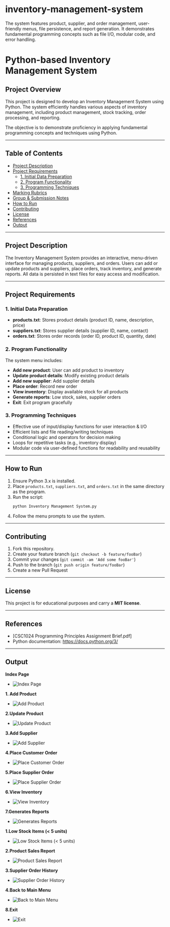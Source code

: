 # inventory-management-system
The system features product, supplier, and order management, user-friendly menus, file persistence, and report generation. It demonstrates fundamental programming concepts such as file I/O, modular code, and error handling.

# Python-based Inventory Management System

## Project Overview

This project is designed to develop an Inventory Management System using Python. The system efficiently handles various aspects of inventory management, including product management, stock tracking, order processing, and reporting. 

The objective is to demonstrate proficiency in applying fundamental programming concepts and techniques using Python.

---

## Table of Contents

- [Project Description](#project-description)
- [Project Requirements](#project-requirements)
  - [1. Initial Data Preparation](#1-initial-data-preparation)
  - [2. Program Functionality](#2-program-functionality)
  - [3. Programming Techniques](#3-programming-techniques)
- [Marking Rubrics](#marking-rubrics)
- [Group & Submission Notes](#group--submission-notes)
- [How to Run](#how-to-run)
- [Contributing](#contributing)
- [License](#license)
- [References](#references)
- [Output](#Output)

---

## Project Description

The Inventory Management System provides an interactive, menu-driven interface for managing products, suppliers, and orders. Users can add or update products and suppliers, place orders, track inventory, and generate reports. All data is persisted in text files for easy access and modification.

---

## Project Requirements

### 1. Initial Data Preparation

- **products.txt**: Stores product details (product ID, name, description, price)
- **suppliers.txt**: Stores supplier details (supplier ID, name, contact)
- **orders.txt**: Stores order records (order ID, product ID, quantity, date)

### 2. Program Functionality

The system menu includes:

- **Add new product**: User can add product to inventory
- **Update product details**: Modify existing product details
- **Add new supplier**: Add supplier details
- **Place order**: Record new order
- **View inventory**: Display available stock for all products
- **Generate reports**: Low stock, sales, supplier orders
- **Exit**: Exit program gracefully

### 3. Programming Techniques

- Effective use of input/display functions for user interaction & I/O
- Efficient lists and file reading/writing techniques
- Conditional logic and operators for decision making
- Loops for repetitive tasks (e.g., inventory display)
- Modular code via user-defined functions for readability and reusability

---

## How to Run

1. Ensure Python 3.x is installed.
2. Place `products.txt`, `suppliers.txt`, and `orders.txt` in the same directory as the program.
3. Run the script:
   ```bash
   python Inventory Management System.py
   ```
4. Follow the menu prompts to use the system.

---

## Contributing

1. Fork this repository.
2. Create your feature branch (`git checkout -b feature/fooBar`)
3. Commit your changes (`git commit -am 'Add some fooBar'`)
4. Push to the branch (`git push origin feature/fooBar`)
5. Create a new Pull Request

---

## License

This project is for educational purposes and  carry a **MIT license**.

---

## References

- [CSC1024 Programming Principles Assignment Brief.pdf]
- Python documentation: https://docs.python.org/3/

---

## Output

**Index Page**
- ![Index Page](image.png)

**1. Add Product**
- ![Add Product](image-1.png)

**2.Update Product**
- ![Update Product](image-2.png)

**3.Add Supplier**
- ![Add Supplier](image-3.png)

**4.Place Customer Order**
- ![Place Customer Order](image-4.png)

**5.Place Supplier Order**
- ![Place Supplier Order](image-5.png)

**6.View Inventory**
- ![View Inventory](image-6.png)

**7.Generates Reports**
- ![Generates Reports](image-7.png)

 **1.Low Stock Items (< 5 units)**
   - ![Low Stock Items (< 5 units)](image-8.png)

  **2.Product Sales Report**
   - ![Product Sales Report](image-9.png)

  **3.Supplier Order History**
   - ![Supplier Order History](image-10.png)
 
  **4.Back to Main Menu**
   - ![Back to Main Menu](image-11.png)

**8.Exit**
- ![Exit](image-12.png) 



